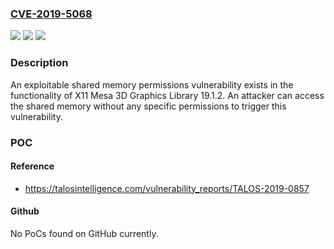 ### [CVE-2019-5068](https://cve.mitre.org/cgi-bin/cvename.cgi?name=CVE-2019-5068)
![](https://img.shields.io/static/v1?label=Product&message=Mesa%203D%20X11%20Graphics%20library&color=blue)
![](https://img.shields.io/static/v1?label=Version&message=n%2Fa&color=blue)
![](https://img.shields.io/static/v1?label=Vulnerability&message=Insecured%20inherited%20permissions&color=brighgreen)

### Description

An exploitable shared memory permissions vulnerability exists in the functionality of X11 Mesa 3D Graphics Library 19.1.2. An attacker can access the shared memory without any specific permissions to trigger this vulnerability.

### POC

#### Reference
- https://talosintelligence.com/vulnerability_reports/TALOS-2019-0857

#### Github
No PoCs found on GitHub currently.

